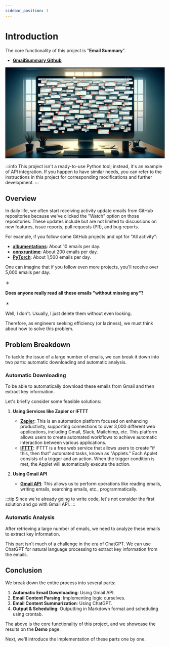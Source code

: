 ```yaml
---
sidebar_position: 1
---
```


# Introduction

The core functionality of this project is "**Email Summary**".

- [**GmailSummary Github**](https://github.com/DocsaidLab/GmailSummary)

![title](./resources/title.jpg)

:::info
This project isn't a ready-to-use Python tool; instead, it's an example of API integration. If you happen to have similar needs, you can refer to the instructions in this project for corresponding modifications and further development.
:::

## Overview

In daily life, we often start receiving activity update emails from GitHub repositories because we've clicked the "Watch" option on those repositories. These updates include but are not limited to discussions on new features, issue reports, pull requests (PR), and bug reports.

For example, if you follow some GitHub projects and opt for "All activity":

- [**albumentations**](https://github.com/albumentations-team/albumentations): About 10 emails per day.
- [**onnxruntime**](https://github.com/microsoft/onnxruntime): About 200 emails per day.
- [**PyTorch**](https://github.com/pytorch/pytorch): About 1,500 emails per day.

One can imagine that if you follow even more projects, you'll receive over 5,000 emails per day.

＊

**Does anyone really read all these emails "without missing any"?**

＊

Well, I don't. Usually, I just delete them without even looking.

Therefore, as engineers seeking efficiency (or laziness), we must think about how to solve this problem.

## Problem Breakdown

To tackle the issue of a large number of emails, we can break it down into two parts: automatic downloading and automatic analysis.

### Automatic Downloading

To be able to automatically download these emails from Gmail and then extract key information.

Let's briefly consider some feasible solutions:

1. **Using Services like Zapier or IFTTT**

   - [**Zapier**](https://zapier.com/): This is an automation platform focused on enhancing productivity, supporting connections to over 3,000 different web applications, including Gmail, Slack, Mailchimp, etc. This platform allows users to create automated workflows to achieve automatic interaction between various applications.
   - [**IFTTT**](https://ifttt.com/): IFTTT is a free web service that allows users to create "if this, then that" automated tasks, known as "Applets." Each Applet consists of a trigger and an action. When the trigger condition is met, the Applet will automatically execute the action.

2. **Using Gmail API**

   - [**Gmail API**](https://developers.google.com/gmail/api): This allows us to perform operations like reading emails, writing emails, searching emails, etc., programmatically.

:::tip
Since we're already going to write code, let's not consider the first solution and go with Gmail API.
:::

### Automatic Analysis

After retrieving a large number of emails, we need to analyze these emails to extract key information.

This part isn't much of a challenge in the era of ChatGPT. We can use ChatGPT for natural language processing to extract key information from the emails.

## Conclusion

We break down the entire process into several parts:

1. **Automatic Email Downloading**: Using Gmail API.
2. **Email Content Parsing**: Implementing logic ourselves.
3. **Email Content Summarization**: Using ChatGPT.
4. **Output & Scheduling**: Outputting in Markdown format and scheduling using crontab.

The above is the core functionality of this project, and we showcase the results on the **Demo** page.

Next, we'll introduce the implementation of these parts one by one.
